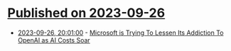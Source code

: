 # [Published on 2023-09-26](index.md)

* [2023-09-26, 20:01:00](https://slashdot.org/story/23/09/26/196241/microsoft-is-trying-to-lessen-its-addiction-to-openai-as-ai-costs-soar?utm_source=rss1.0mainlinkanon&utm_medium=feed) - [Microsoft is Trying To Lessen Its Addiction To OpenAI as AI Costs Soar](https://slashdot.org/story/23/09/26/196241/microsoft-is-trying-to-lessen-its-addiction-to-openai-as-ai-costs-soar?utm_source=rss1.0mainlinkanon&utm_medium=feed)
